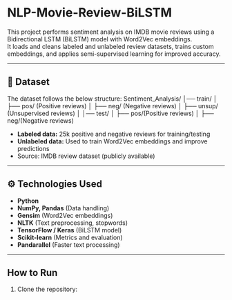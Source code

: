 # NLP-Movie-Review-BiLSTM
This project performs sentiment analysis on IMDB movie reviews using a Bidirectional LSTM (BiLSTM) model with Word2Vec embeddings.  
It loads and cleans labeled and unlabeled review datasets, trains custom embeddings, and applies semi-supervised learning for improved accuracy.

---

## 📂 Dataset
The dataset follows the below structure:
Sentiment_Analysis/
│── train/
│ ├── pos/ (Positive reviews)
│ ├── neg/ (Negative reviews)
│ ├── unsup/ (Unsupervised reviews)
│
│── test/
│ ├── pos/(Positive reviews)
│ ├── neg/(Negative reviews)


- **Labeled data:** 25k positive and negative reviews for training/testing  
- **Unlabeled data:** Used to train Word2Vec embeddings and improve predictions  
- Source: IMDB review dataset (publicly available)

---

## ⚙️ Technologies Used
- **Python**  
- **NumPy, Pandas** (Data handling)  
- **Gensim** (Word2Vec embeddings)  
- **NLTK** (Text preprocessing, stopwords)  
- **TensorFlow / Keras** (BiLSTM model)  
- **Scikit-learn** (Metrics and evaluation)  
- **Pandarallel** (Faster text processing)

---

## How to Run
1. Clone the repository:
